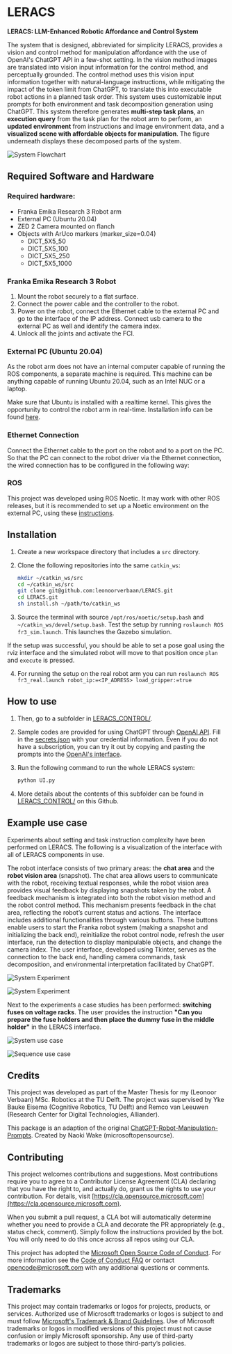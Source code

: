 # LERACS
**LERACS: LLM-Enhanced Robotic Affordance and Control System**

The system that is designed, abbreviated for simplicity LERACS, provides a vision and control method for manipulation affordance with the use of OpenAI's ChatGPT API in a few-shot setting. In the vision method images are translated into vision input information for the control method, and perceptually grounded. The control method uses this vision input information together with natural-language instructions, while mitigating the impact of the token limit from ChatGPT, to translate this into executable robot actions in a planned task order. This system uses customizable input prompts for both environment and task decomposition generation using ChatGPT. This system therefore generates **multi-step task plans**, an **execution query** from the task plan for the robot arm to perform, an **updated environment** from instructions and image environment data, and a **visualized scene with affordable objects for manipulation**. The figure underneath displays these decomposed parts of the system. 

![System Flowchart](Images/system_flowchart.png)


## Required Software and Hardware
### Required hardware:
- Franka Emika Research 3 Robot arm
- External PC (Ubuntu 20.04)
- ZED 2 Camera mounted on flanch
- Objects with ArUco markers (marker_size=0.04)
	- DICT_5X5_50
	- DICT_5X5_100
	- DICT_5X5_250
	- DICT_5X5_1000

### Franka Emika Research 3 Robot
1. Mount the robot securely to a flat surface.
2. Connect the power cable and the controller to the robot.
3. Power on the robot, connect the Ethernet cable to the external PC and go to the interface of the IP address. Connect usb camera to the external PC as well and identify the camera index.
4. Unlock all the joints and activate the FCI.

### External PC (Ubuntu 20.04)
As the robot arm does not have an internal computer capable of running the ROS components, a separate machine is required. This machine can be anything capable of running Ubuntu 20.04, such as an Intel NUC or a laptop.

Make sure that Ubuntu is installed with a realtime kernel. This gives the opportunity to control the robot arm in real-time. Installation info can be found [here](https://frankaemika.github.io/docs/installation_linux.html).

### Ethernet Connection
Connect the Ethernet cable to the port on the robot and to a port on the PC. So that the PC can connect to the robot driver via the Ethernet connection, the wired connection has to be configured in the following way:

### ROS
This project was developed using ROS Noetic. It may work with other ROS releases, but it is recommended to set up a Noetic environment on the external PC, using these [instructions](http://wiki.ros.org/noetic/Installation/Ubuntu).



## Installation 
1. Create a new workspace directory that includes a `src` directory.
2. Clone the following repositories into the same `catkin_ws`:

    ```sh
    mkdir ~/catkin_ws/src
    cd ~/catkin_ws/src
    git clone git@github.com:leonoorverbaan/LERACS.git
    cd LERACS.git
    sh install.sh ~/path/to/catkin_ws
    ```

3. Source the terminal with source `/opt/ros/noetic/setup.bash` and `~/catkin_ws/devel/setup.bash`. Test the setup by running `roslaunch ROS fr3_sim.launch`. This launches the Gazebo simulation.

If the setup was successful, you should be able to set a pose goal using the rviz interface and the simulated robot will move to that position once `plan` and `execute` is pressed.

4. For running the setup on the real robot arm you can run `roslaunch ROS fr3_real.launch robot_ip:=<IP_ADRESS> load_gripper:=true`



## How to use

1. Then, go to a subfolder in [LERACS_CONTROL/](LERACS_CONTROL/).

2. Sample codes are provided for using ChatGPT through [OpenAI API](https://beta.openai.com/). Fill in the [secrets.json](secrets.json) with your credential information. Even if you do not have a subscription, you can try it out by copying and pasting the prompts into the [OpenAI's interface](https://platform.openai.com/examples).



3. Run the following command to run the whole LERACS system:

    ```sh
    python UI.py
    ```

4. More details about the contents of this subfolder can be found in [LERACS_CONTROL/](LERACS_CONTROL/) on this Github.


## Example use case
Experiments about setting and task instruction complexity have been performed on LERACS. The following is a visualization of the interface with all of LERACS components in use.



The robot interface consists of two primary areas: the **chat area** and the **robot vision area** (snapshot). The chat area allows users to communicate with the robot, receiving textual responses, while the robot vision area provides visual feedback by displaying snapshots taken by the robot. A feedback mechanism is integrated into both the robot vision method and the robot control method. This mechanism presents feedback in the chat area, reflecting the robot’s current status and actions. The interface includes additional functionalities through various buttons. These buttons enable users to start the Franka robot system (making a snapshot and initializing the back end), reinitialize the robot control node, refresh the user interface, run the detection to display manipulable objects, and change the camera index. The user interface, developed using Tkinter, serves as the connection to the back end, handling camera commands, task decomposition, and environmental interpretation facilitated by ChatGPT.

![System Experiment](Images/System.png)

![System Experiment](Images/BuildingTowers.gif)

Next to the experiments a case studies has been performed: **switching fuses on voltage racks**. The user provides the instruction **"Can you prepare the fuse holders and then place the dummy fuse in the middle holder"** in the LERACS interface.

![System use case](Images/systemAlliander.png)

![Sequence use case](Images/Alliander_sequence.png)


## Credits

This project was developed as part of the Master Thesis for my (Leonoor Verbaan) MSc. Robotics at the TU Delft. The project was supervised by Yke Bauke Eisema (Cognitive Robotics, TU Delft) and Remco van Leeuwen (Research Center for Digital Technologies, Alliander).

This package is an adaption of the original [ChatGPT-Robot-Manipulation-Prompts](https://github.com/microsoft/ChatGPT-Robot-Manipulation-Prompts). Created by Naoki Wake (microsoftopensourcse).


## Contributing

This project welcomes contributions and suggestions. Most contributions require you to agree to a Contributor License Agreement (CLA) declaring that you have the right to, and actually do, grant us the rights to use your contribution. For details, visit [https://cla.opensource.microsoft.com](https://cla.opensource.microsoft.com).

When you submit a pull request, a CLA bot will automatically determine whether you need to provide a CLA and decorate the PR appropriately (e.g., status check, comment). Simply follow the instructions provided by the bot. You will only need to do this once across all repos using our CLA.

This project has adopted the [Microsoft Open Source Code of Conduct](https://opensource.microsoft.com/codeofconduct/). For more information see the [Code of Conduct FAQ](https://opensource.microsoft.com/codeofconduct/faq/) or contact [opencode@microsoft.com](mailto:opencode@microsoft.com) with any additional questions or comments.


## Trademarks

This project may contain trademarks or logos for projects, products, or services. Authorized use of Microsoft trademarks or logos is subject to and must follow [Microsoft's Trademark & Brand Guidelines](https://www.microsoft.com/en-us/legal/intellectualproperty/trademarks/usage/general.aspx). Use of Microsoft trademarks or logos in modified versions of this project must not cause confusion or imply Microsoft sponsorship. Any use of third-party trademarks or logos are subject to those third-party’s policies.


